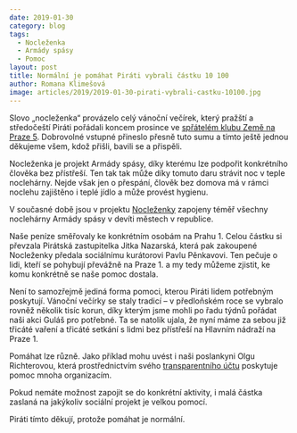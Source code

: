 ```yaml
---
date: 2019-01-30
category: blog
tags:
  - Nocleženka
  - Armády spásy
  - Pomoc
layout: post
title: Normální je pomáhat Piráti vybrali částku 10 100
author: Romana Klimešová
image: articles/2019/2019-01-30-pirati-vybrali-castku-10100.jpg
---
```


Slovo „nocleženka“ provázelo celý vánoční večírek, který pražští a středočeští Piráti pořádali koncem prosince ve [spřátelém klubu Země na Praze 5](http://prostorzeme.cz/). Dobrovolné vstupné přineslo přesně tuto sumu a tímto ještě jednou děkujeme všem, kdož přišli, bavili se a přispěli.

Nocleženka je projekt Armády spásy, díky kterému lze podpořit konkrétního člověka bez přístřeší. Ten tak tak může díky tomuto daru strávit noc v teple noclehárny. Nejde však jen o přespání, člověk bez domova má v rámci noclehu zajištěno i teplé jídlo a může provést hygienu.

V současné době jsou v projektu [Nocleženky](https://www.noclezenka.cz/oprojektu/) zapojeny téměř všechny noclehárny Armády spásy v devíti městech v republice.

Naše peníze směřovaly ke konkrétním osobám na Prahu 1. Celou částku si převzala Pirátská zastupitelka Jitka Nazarská, která pak zakoupené Nocleženky předala sociálnímu kurátorovi Pavlu Pěnkavovi. Ten pečuje o lidi, kteří se pohybují převážně na Praze 1. a my tedy můžeme zjistit, ke komu konkrétně se naše pomoc dostala.

Není to samozřejmě jediná forma pomoci, kterou Piráti lidem potřebným poskytují. Vánoční večírky se staly tradicí – v předloňském roce se vybralo rovněž několik tisíc korun, díky kterým jsme mohli po řadu týdnů pořádat naši akci Guláš pro potřebné. Ta se natolik ujala, že nyní máme za sebou již třicáté vaření a třicáté setkání s lidmi bez přístřeší na Hlavním nádraží na Praze 1.

Pomáhat lze různě. Jako příklad mohu uvést i naši poslankyni Olgu Richterovou, která prostřednictvím svého [transparentního účtu](https://ib.fio.cz/ib/transparent?a=2401394396) poskytuje pomoc mnoha organizacím.

Pokud nemáte možnost zapojit se do konkrétní aktivity, i malá částka zaslaná na jakýkoliv sociální projekt je velkou pomocí.

Piráti tímto děkují, protože pomáhat je normální.